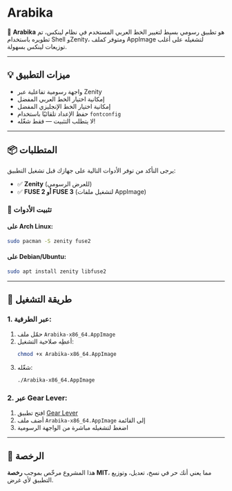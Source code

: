 
# Arabika

🎨 **Arabika** هو تطبيق رسومي بسيط لتغيير الخط العربي المستخدم في نظام لينكس، تم تطويره باستخدام Shell وZenity، ومتوفر كملف AppImage لتشغيله على أغلب توزيعات لينكس بسهولة.

---

## 💡 ميزات التطبيق

- واجهة رسومية تفاعلية عبر Zenity
- إمكانية اختيار الخط العربي المفضل
- إمكانية اختيار الخط الإنجليزي المفضل
- حفظ الإعداد تلقائيًا باستخدام `fontconfig`
- لا يتطلب التثبيت — فقط شغّله!

---

## 📦 المتطلبات

يرجى التأكد من توفر الأدوات التالية على جهازك قبل تشغيل التطبيق:

- ✅ **Zenity** (للعرض الرسومي)
- ✅ **FUSE 2 أو FUSE 3** (لتشغيل ملفات AppImage)

### 🔧 تثبيت الأدوات

#### على Arch Linux:
```bash
sudo pacman -S zenity fuse2
```

#### على Debian/Ubuntu:
```bash
sudo apt install zenity libfuse2
```

---

## 🚀 طريقة التشغيل

### 1. عبر الطرفية:
1. حمّل ملف `Arabika-x86_64.AppImage`
2. أعطِه صلاحية التشغيل:
   ```bash
   chmod +x Arabika-x86_64.AppImage
   ```
3. شغّله:
   ```bash
   ./Arabika-x86_64.AppImage
   ```

### 2. عبر Gear Lever:
1. افتح تطبيق [Gear Lever](https://github.com/mijorus/gearlever)
2. أضف ملف `Arabika-x86_64.AppImage` إلى القائمة
3. اضغط لتشغيله مباشرة من الواجهة الرسومية

---


## 🪪 الرخصة

هذا المشروع مرخّص بموجب **رخصة MIT**، مما يعني أنك حر في نسخ، تعديل، وتوزيع التطبيق لأي غرض.


